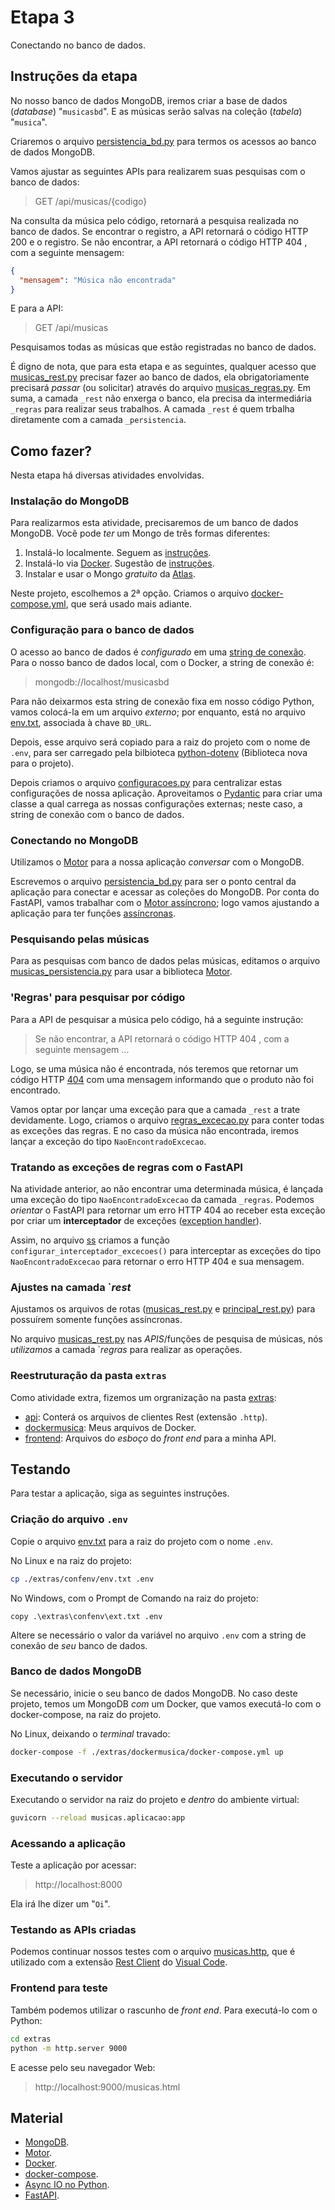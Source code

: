 # Etapa 3

Conectando no banco de dados.

## Instruções da etapa

No nosso banco de dados MongoDB, iremos criar a base de dados (_database_) "`musicasbd`".
E as músicas serão salvas na coleção (_tabela_) "`musica`".

Criaremos o arquivo [persistencia_bd.py](./musicas/persistencia/persistencia_bd.py)
para termos os acessos ao banco de dados MongoDB.

Vamos ajustar as seguintes APIs para realizarem suas pesquisas com o banco de dados:

> GET /api/musicas/{codigo}

Na consulta da música pelo código, retornará a pesquisa realizada no banco de dados.
Se encontrar o registro, a API retornará o código HTTP 200 e o registro. 
Se não encontrar, a API retornará o código HTTP 404 , com a seguinte
mensagem:

```json
{
  "mensagem": "Música não encontrada"
}
```

E para a API:

> GET /api/musicas

Pesquisamos todas as músicas que estão registradas no banco de dados.

É digno de nota, que para esta etapa e as seguintes, qualquer acesso que
[musicas_rest.py](./musicas/rest/musicas_rest.py) precisar fazer ao banco
de dados, ela obrigatoriamente precisará _passar_ (ou solicitar) através
do arquivo [musicas_regras.py](./musicas/regras/musicas_regras.py). Em suma,
a camada `_rest` não enxerga o banco, ela precisa da intermediária 
`_regras` para realizar seus trabalhos. 
A camada `_rest` é quem trbalha diretamente com a camada
`_persistencia`. 

## Como fazer?

Nesta etapa há diversas atividades envolvidas.

### Instalação do MongoDB

Para realizarmos esta atividade, precisaremos de um banco de dados MongoDB.
Você pode _ter_ um Mongo de três formas diferentes:

1. Instalá-lo localmente. Seguem as [instruções](https://www.mongodb.com/docs/manual/installation/).
2. Instalá-lo via [Docker](https://hub.docker.com/_/mongo). 
Sugestão de [instruções](https://www.mongodb.com/docs/manual/tutorial/install-mongodb-enterprise-with-docker/).
3. Instalar e usar o Mongo _gratuito_ da [Atlas](https://www.mongodb.com/atlas/database).

Neste projeto, escolhemos a 2ª opção. Criamos o arquivo
[docker-compose.yml](./extras/dockermongo/docker-compose.yml), que será usado mais adiante.

### Configuração para o banco de dados

O acesso ao banco de dados é _configurado_ em uma 
[string de conexão](https://www.mongodb.com/docs/manual/reference/connection-string/). 
Para o nosso banco de dados local, com o Docker, a string
de conexão é:

> mongodb://localhost/musicasbd

Para não deixarmos esta string de conexão fixa em nosso código Python, vamos colocá-la
em um arquivo _externo_; por enquanto, está no arquivo 
[env.txt](./extras/confenv/env.txt), associada à chave
`BD_URL`.

Depois, esse arquivo será copiado para a raiz do projeto com o nome de `.env`, para ser carregado pela
bilbioteca [python-dotenv](./https://pypi.org/project/python-dotenv/) (Biblioteca
nova para o projeto).

Depois criamos o arquivo [configuracoes.py](./musicas/configuracoes.py) para centralizar
estas configurações de nossa aplicação. Aproveitamos o 
[Pydantic](https://pydantic-docs.helpmanual.io/usage/settings) para criar uma classe a
qual carrega as nossas configurações externas; neste caso, a string de conexão com o banco
de dados.

### Conectando no MongoDB

Utilizamos o [Motor](https://motor.readthedocs.io/en/stable/) para a nossa aplicação
_conversar_ com o MongoDB.

Escrevemos o arquivo [persistencia_bd.py](./musicas/persistencia/persistencia_bd.py) 
para ser o ponto central da aplicação para conectar e acessar as coleções do MongoDB.
Por conta do FastAPI, vamos trabalhar com o 
[Motor assíncrono](https://motor.readthedocs.io/en/stable/tutorial-asyncio.html); logo
vamos ajustando a aplicação para ter funções 
[assíncronas](https://docs.python.org/3/library/asyncio.html).

### Pesquisando pelas músicas

Para as pesquisas com banco de dados pelas músicas, editamos o arquivo 
[musicas_persistencia.py](./musicas/persistencia/musicas_persistencia.py) para usar
a biblioteca [Motor](https://motor.readthedocs.io/en/stable/).

### 'Regras' para pesquisar por código

Para a API de pesquisar a música pelo código, há a seguinte instrução:

>Se não encontrar, a API retornará o código HTTP 404 , com a seguinte mensagem ...

Logo, se uma música não é encontrada, nós teremos que retornar um código HTTP 
[404](https://developer.mozilla.org/pt-BR/docs/Web/HTTP/Status/404) com uma mensagem
informando que o produto não foi encontrado. 

Vamos optar por lançar uma exceção para que a camada `_rest` a trate devidamente.
Logo, criamos o arquivo [regras_excecao.py](./musicas/regras/regras_excecoes.py) para
conter todas as exceções das regras. E no caso da música não encontrada, iremos
lançar a exceção do tipo `NaoEncontradoExcecao`.

### Tratando as exceções de regras com o FastAPI

Na atividade anterior, ao não encontrar uma determinada música, é lançada uma exceção
do tipo `NaoEncontradoExcecao` da camada `_regras`. Podemos _orientar_ o FastAPI para 
retornar um erro HTTP 404 ao receber esta exceção por criar um **interceptador** de
exceções 
([exception handler](https://fastapi.tiangolo.com/tutorial/handling-errors/#install-custom-exception-handlers)).

Assim, no arquivo [ss](./musicas/rest/rest_conf.py) criamos a função
`configurar_interceptador_excecoes()` para interceptar as exceções do tipo `NaoEncontradoExcecao`
para retornar o erro HTTP 404 e sua mensagem.

### Ajustes na camada `_rest_

Ajustamos os arquivos de rotas ([musicas_rest.py](./musicas/rest/musicas_rest.py) e
[principal_rest.py](./musicas/rest/principal_rest.py)) para possuírem somente funções assíncronas.

No arquivo [musicas_rest.py](./musicas/rest/musicas_rest.py) nas _APIS_/funções de pesquisa de
músicas, nós _utilizamos_ a camada `_regras_ para realizar as operações.

### Reestruturação da pasta `extras`

Como atividade extra, fizemos um orgranização na pasta [extras](./extras/):
  - [api](./extras/api/): Conterá os arquivos de clientes Rest (extensão `.http`).
  - [dockermusica](./extras/dockermusica/): Meus arquivos de Docker.
  - [frontend](./extras/frontend/): Arquivos do _esboço_ do _front_ _end_ para a minha API.


## Testando

Para testar a aplicação, siga as seguintes instruções.

### Criação do arquivo `.env`

Copie o arquivo [env.txt](./extras/confenv/env.txt) para a raiz do projeto com o nome `.env`.

No Linux e na raiz do projeto:

```sh
cp ./extras/confenv/env.txt .env
```

No Windows, com o Prompt de Comando na raiz do projeto:

```batch
copy .\extras\confenv\ext.txt .env
```

Altere se necessário o valor da variável no arquivo `.env`
com a string de conexão de *seu* banco de dados.

### Banco de dados MongoDB

Se necessário, inicie o seu banco de dados MongoDB.
No caso deste projeto, temos um MongoDB _com_ um Docker,
que vamos executá-lo com o docker-compose, na raiz do projeto.

No Linux, deixando o _terminal_ travado: 
```sh
docker-compose -f ./extras/dockermusica/docker-compose.yml up
```

### Executando o servidor

Executando o servidor na raiz do projeto e _dentro_ do ambiente virtual:

```sh
guvicorn --reload musicas.aplicacao:app
```

### Acessando a aplicação

Teste a aplicação por acessar: 

> http://localhost:8000

Ela irá lhe dizer um "`Oi`".

### Testando as APIs criadas

Podemos continuar nossos testes com o arquivo 
[musicas.http](./extras/musicas.http), que é utilizado com 
a extensão [Rest Client](https://marketplace.visualstudio.com/items?itemName=humao.rest-client)
do [Visual Code](https://code.visualstudio.com/).

### Frontend para teste

Também podemos utilizar o rascunho de _front_ _end_.
Para executá-lo com o Python:

```sh
cd extras
python -m http.server 9000
```

E acesse pelo seu navegador Web:

> http://localhost:9000/musicas.html

## Material

- [MongoDB](https://www.mongodb.com/).
- [Motor](https://motor.readthedocs.io/en/stable/).
- [Docker](https://docs.docker.com).
- [docker-compose](https://docs.docker.com/compose/).
- [Async IO no Python](https://realpython.com/async-io-python/).
- [FastAPI](https://fastapi.tiangolo.com/tutorial/).
